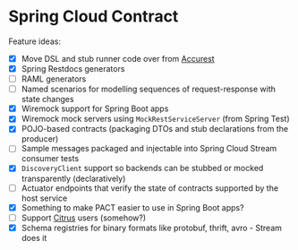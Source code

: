 # Spring Cloud Contract

Feature ideas:

- [x] Move DSL and stub runner code over from [Accurest](https://github.com/Codearte/accurest)
- [x] Spring Restdocs generators
- [ ] RAML generators
- [ ] Named scenarios for modelling sequences of request-response with state changes
- [x] Wiremock support for Spring Boot apps
- [x] Wiremock mock servers using `MockRestServiceServer` (from Spring Test)
- [x] POJO-based contracts (packaging DTOs and stub declarations from the producer)
- [ ] Sample messages packaged and injectable into Spring Cloud Stream consumer tests
- [x] `DiscoveryClient` support so backends can be stubbed or mocked transparently (declaratively)
- [ ] Actuator endpoints that verify the state of contracts supported by the host service
- [x] Something to make PACT easier to use in Spring Boot apps?
- [ ] Support [Citrus](https://citrusframework.org/) users (somehow?)
- [x] Schema registries for binary formats like protobuf, thrift, avro - Stream does it
